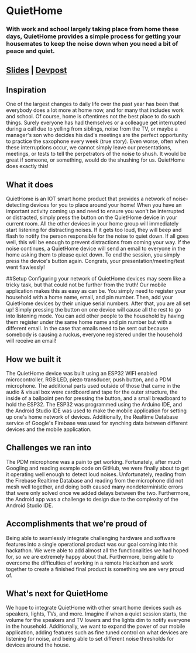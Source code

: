 # QuietHome
### With work and school largely taking place from home these days, QuietHome provides a simple process for getting your housemates to keep the noise down when you need a bit of peace and quiet.
## [Slides](https://docs.google.com/presentation/d/1uh7VLC4YgWx4uvmSAtE6865kep9te8QwTm802IIq6F0/edit?usp=sharing) | [Devpost](https://devpost.com/software/quiethome)

## Inspiration
One of the largest changes to daily life over the past year has been that everybody does a lot more at home now, and for many that includes work and school. Of course, home is oftentimes not the best place to do such things. Surely everyone has had themselves or a colleague get interrupted during a call due to yelling from siblings, noise from the TV, or maybe a manager's son who decides his dad's meetings are the perfect opportunity to practice the saxophone every week (true story). Even worse, often when these interruptions occur, we cannot simply leave our presentations, meetings, or tests to tell the perpetrators of the noise to shush. It would be great if someone, or something, would do the shushing for us. QuietHome does exactly this!

## What it does
QuietHome is an IOT smart home product that provides a network of noise-detecting devices for you to place around your home! When you have an important activity coming up and need to ensure you won't be interrupted or distracted, simply press the button on the QuietHome device in your current room. All the other devices in your home group will immediately start listening for distracting noises. If it gets too loud, they will beep and flash to notify the person responsible for the noise to quiet down. If all goes well, this will be enough to prevent distractions from coming your way. If the noise continues, a QuietHome device will send an email to everyone in the home asking them to please quiet down. To end the session, you simply press the device's button again. Congrats, your presentation/meeting/test went flawlessly! 

##Setup
Configuring your network of QuietHome devices may seem like a tricky task, but that could not be further from the truth! Our mobile application makes this as easy as can be. You simply need to register your household with a home name, email, and pin number. Then, add your QuietHome devices by their unique serial numbers. After that, you are all set up! Simply pressing the button on one device will cause all the rest to go into listening mode. You can add other people to the household by having them register under the same home name and pin number but with a different email. In the case that emails need to be sent out because somebody is causing a ruckus, everyone registered under the household will receive an email!

## How we built it
The QuietHome device was built using an ESP32 WIFI enabled microcontroller, RGB LED, piezo transducer, push button, and a PDM microphone. The additional parts used outside of those that came in the audio & visual box were cardboard and tape for the outer structure, the inside of a ballpoint pen for pressing the button, and a small breadboard to hold the ESP32. The ESP32 was programmed using the Arduino IDE, and the Android Studio IDE was used to make the mobile application for setting up one's home network of devices. Additionally, the Realtime Database service of Google's Firebase was used for synching data between different devices and the mobile application.

## Challenges we ran into
The PDM microphone was a pain to get working. Fortunately, after much Googling and reading example code on GitHub, we were finally about to get it operating well enough to detect loud noises. Unfortunately, reading from the Firebase Realtime Database and reading from the microphone did not mesh well together, and doing both caused many nondeterministic errors that were only solved once we added delays between the two. Furthermore, the Android app was a challenge to design due to the complexity of the Android Studio IDE. 

## Accomplishments that we're proud of
Being able to seamlessly integrate challenging hardware and software features into a single operational product was our goal coming into this hackathon. We were able to add almost all the functionalities we had hoped for, so we are extremely happy about that. Furthermore, being able to overcome the difficulties of working in a remote Hackathon and work together to create a finished final product is something we are very proud of.

## What's next for QuietHome
We hope to integrate QuietHome with other smart home devices such as speakers, lights, TVs, and more. Imagine if when a quiet session starts, the volume for the speakers and TV lowers and the lights dim to notify everyone in the household. Additionally, we want to expand the power of our mobile application, adding features such as fine tuned control on what devices are listening for noise, and being able to set different noise thresholds for devices around the house.
